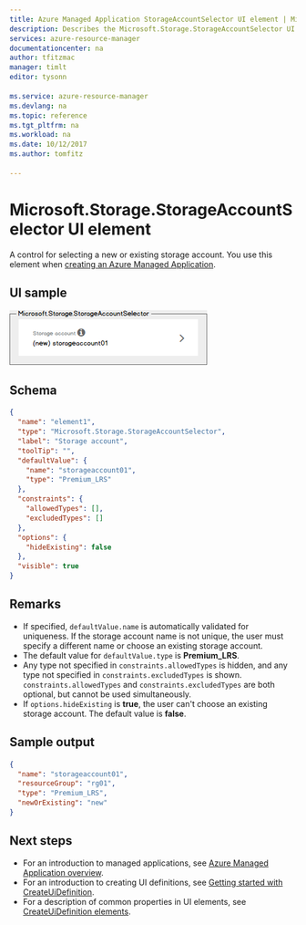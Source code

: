 ```yaml
---
title: Azure Managed Application StorageAccountSelector UI element | Microsoft Docs
description: Describes the Microsoft.Storage.StorageAccountSelector UI element for Azure Managed Applications
services: azure-resource-manager
documentationcenter: na
author: tfitzmac
manager: timlt
editor: tysonn

ms.service: azure-resource-manager
ms.devlang: na
ms.topic: reference
ms.tgt_pltfrm: na
ms.workload: na
ms.date: 10/12/2017
ms.author: tomfitz

---
```

# Microsoft.Storage.StorageAccountSelector UI element
A control for selecting a new or existing storage account. You use this element when [creating an Azure Managed Application](publish-service-catalog-app.md).

## UI sample
![Microsoft.Storage.StorageAccountSelector](./media/managed-application-elements/microsoft.storage.storageaccountselector.png)

## Schema
```json
{
  "name": "element1",
  "type": "Microsoft.Storage.StorageAccountSelector",
  "label": "Storage account",
  "toolTip": "",
  "defaultValue": {
    "name": "storageaccount01",
    "type": "Premium_LRS"
  },
  "constraints": {
    "allowedTypes": [],
    "excludedTypes": []
  },
  "options": {
    "hideExisting": false
  },
  "visible": true
}
```

## Remarks
- If specified, `defaultValue.name` is automatically validated for uniqueness. If the storage account name is not unique, the user must specify a different name or choose an existing storage account.
- The default value for `defaultValue.type` is **Premium_LRS**.
- Any type not specified in `constraints.allowedTypes` is hidden, and any
type not specified in `constraints.excludedTypes` is shown.
`constraints.allowedTypes` and `constraints.excludedTypes` are both optional,
but cannot be used simultaneously.
- If `options.hideExisting` is **true**, the user can't choose an
existing storage account. The default value is **false**.


## Sample output
```json
{
  "name": "storageaccount01",
  "resourceGroup": "rg01",
  "type": "Premium_LRS",
  "newOrExisting": "new"
}
```

## Next steps
* For an introduction to managed applications, see [Azure Managed Application overview](overview.md).
* For an introduction to creating UI definitions, see [Getting started with CreateUiDefinition](create-uidefinition-overview.md).
* For a description of common properties in UI elements, see [CreateUiDefinition elements](create-uidefinition-elements.md).
